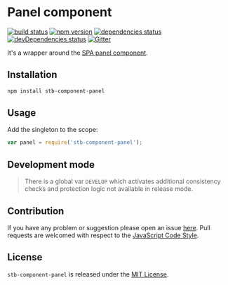 Panel component
===============

[![build status](https://img.shields.io/travis/stbsdk/component-panel.svg?style=flat-square)](https://travis-ci.org/stbsdk/component-panel)
[![npm version](https://img.shields.io/npm/v/stb-component-panel.svg?style=flat-square)](https://www.npmjs.com/package/stb-component-panel)
[![dependencies status](https://img.shields.io/david/stbsdk/component-panel.svg?style=flat-square)](https://david-dm.org/stbsdk/component-panel)
[![devDependencies status](https://img.shields.io/david/dev/stbsdk/component-panel.svg?style=flat-square)](https://david-dm.org/stbsdk/component-panel?type=dev)
[![Gitter](https://img.shields.io/badge/gitter-join%20chat-blue.svg?style=flat-square)](https://gitter.im/DarkPark/stbsdk)


It's a wrapper around the [SPA panel component](https://github.com/spasdk/component-panel).


## Installation ##

```bash
npm install stb-component-panel
```


## Usage ##

Add the singleton to the scope:

```js
var panel = require('stb-component-panel');
```


## Development mode ##

> There is a global var `DEVELOP` which activates additional consistency checks and protection logic not available in release mode.


## Contribution ##

If you have any problem or suggestion please open an issue [here](https://github.com/stbsdk/component-panel/issues).
Pull requests are welcomed with respect to the [JavaScript Code Style](https://github.com/DarkPark/jscs).


## License ##

`stb-component-panel` is released under the [MIT License](license.md).

